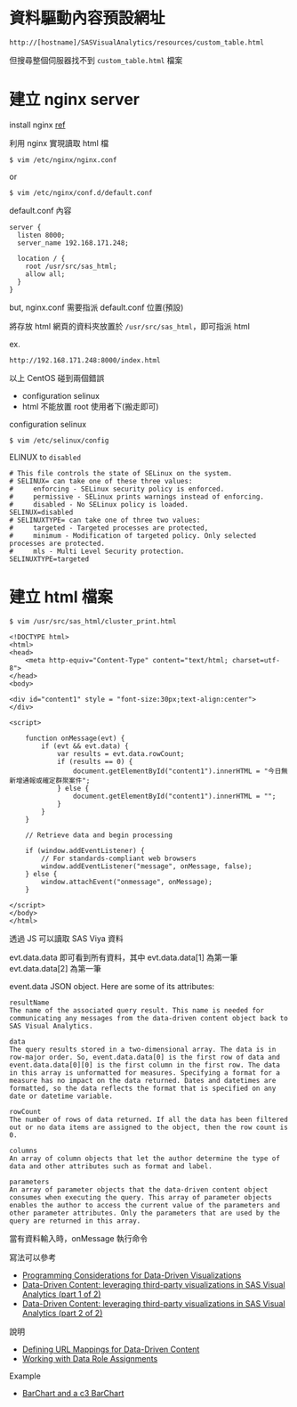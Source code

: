 # 資料驅動內容預設網址

```
http://[hostname]/SASVisualAnalytics/resources/custom_table.html
```

但搜尋整個伺服器找不到 `custom_table.html` 檔案

# 建立 nginx server

install nginx [ref](https://www.godaddy.com/garage/how-to-install-and-configure-nginx-on-centos-7/)

利用 nginx 實現讀取 html 檔

```
$ vim /etc/nginx/nginx.conf
```

or

```
$ vim /etc/nginx/conf.d/default.conf
```

default.conf 內容

```
server {
  listen 8000;
  server_name 192.168.171.248;

  location / {
    root /usr/src/sas_html;
    allow all;
  }
}
```

but, nginx.conf 需要指派 default.conf 位置(預設)

將存放 html 網頁的資料夾放置於 `/usr/src/sas_html`，即可指派 html

ex.

```
http://192.168.171.248:8000/index.html
```

以上 CentOS 碰到兩個錯誤

* configuration selinux
* html 不能放置 root 使用者下(搬走即可)

configuration selinux

```
$ vim /etc/selinux/config
```

ELINUX to `disabled`

```
# This file controls the state of SELinux on the system.
# SELINUX= can take one of these three values:
#     enforcing - SELinux security policy is enforced.
#     permissive - SELinux prints warnings instead of enforcing.
#     disabled - No SELinux policy is loaded.
SELINUX=disabled
# SELINUXTYPE= can take one of three two values:
#     targeted - Targeted processes are protected,
#     minimum - Modification of targeted policy. Only selected processes are protected.
#     mls - Multi Level Security protection.
SELINUXTYPE=targeted
```

# 建立 html 檔案

```
$ vim /usr/src/sas_html/cluster_print.html
```

```
<!DOCTYPE html>
<html>
<head>
	<meta http-equiv="Content-Type" content="text/html; charset=utf-8">
</head>
<body>

<div id="content1" style = "font-size:30px;text-align:center">
</div>

<script>
    
	function onMessage(evt) {
        if (evt && evt.data) {
			var results = evt.data.rowCount;
			if (results == 0) {
				document.getElementById("content1").innerHTML = "今日無新增通報或確定群聚案件";
			} else {
				document.getElementById("content1").innerHTML = "";
			}
        }
    }
	
    // Retrieve data and begin processing
	
    if (window.addEventListener) {
        // For standards-compliant web browsers
        window.addEventListener("message", onMessage, false);
    } else {
        window.attachEvent("onmessage", onMessage);
    }

</script>
</body>
</html>
```

透過 JS 可以讀取 SAS Viya 資料 

evt.data.data 即可看到所有資料，其中 evt.data.data[1] 為第一筆 evt.data.data[2] 為第一筆

event.data JSON object. Here are some of its attributes:

```
resultName
The name of the associated query result. This name is needed for communicating any messages from the data-driven content object back to SAS Visual Analytics.

data
The query results stored in a two-dimensional array. The data is in row-major order. So, event.data.data[0] is the first row of data and event.data.data[0][0] is the first column in the first row. The data in this array is unformatted for measures. Specifying a format for a measure has no impact on the data returned. Dates and datetimes are formatted, so the data reflects the format that is specified on any date or datetime variable.

rowCount
The number of rows of data returned. If all the data has been filtered out or no data items are assigned to the object, then the row count is 0.

columns
An array of column objects that let the author determine the type of data and other attributes such as format and label.

parameters
An array of parameter objects that the data-driven content object consumes when executing the query. This array of parameter objects enables the author to access the current value of the parameters and other parameter attributes. Only the parameters that are used by the query are returned in this array.
```

當有資料輸入時，onMessage 執行命令

寫法可以參考
* [Programming Considerations for Data-Driven Visualizations](http://go.documentation.sas.com/?cdcId=vacdc&cdcVersion=8.2&docsetId=varef&docsetTarget=n109mqtyl6quiun1mwfgtcn2s68b.htm&locale=us)
* [Data-Driven Content: leveraging third-party visualizations in SAS Visual Analytics (part 1 of 2)](https://communities.sas.com/t5/SAS-Communities-Library/Data-Driven-Content-leveraging-third-party-visualizations-in-SAS/ta-p/437303)
* [Data-Driven Content: leveraging third-party visualizations in SAS Visual Analytics (part 2 of 2)](https://communities.sas.com/t5/SAS-Communities-Library/Data-Driven-Content-leveraging-third-party-visualizations-in-SAS/ta-p/437352)

說明
* [Defining URL Mappings for Data-Driven Content](http://documentation.sas.com/?docsetId=vareports&docsetTarget=n0p8np8a8dcdn3n1aajk0kacgwr5.htm&docsetVersion=8.2&locale=en)
* [Working with Data Role Assignments](http://documentation.sas.com/?docsetId=vareportdata&docsetTarget=n18ob1xj9ozo0vn17ajv4yohwtpc.htm&docsetVersion=8.2&locale=en)

Example
* [BarChart and a c3 BarChart](https://github.com/sassoftware/sas-visualanalytics-thirdpartyvisualizations)
